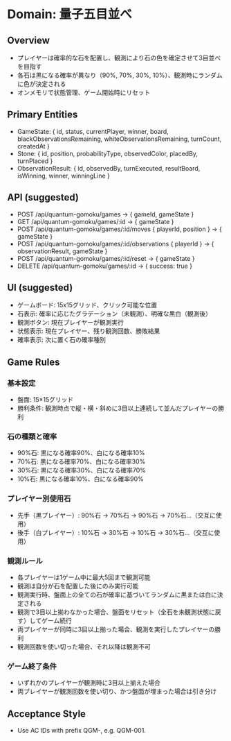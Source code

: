 # Domain: 量子五目並べ

## Overview
- プレイヤーは確率的な石を配置し、観測により石の色を確定させて3目並べを目指す
- 各石は黒になる確率が異なり（90%, 70%, 30%, 10%）、観測時にランダムに色が決定される
- オンメモリで状態管理、ゲーム開始時にリセット

## Primary Entities
- GameState: { id, status, currentPlayer, winner, board, blackObservationsRemaining, whiteObservationsRemaining, turnCount, createdAt }
- Stone: { id, position, probabilityType, observedColor, placedBy, turnPlaced }
- ObservationResult: { id, observedBy, turnExecuted, resultBoard, isWinning, winner, winningLine }

## API (suggested)
- POST /api/quantum-gomoku/games -> { gameId, gameState }
- GET /api/quantum-gomoku/games/:id -> { gameState }
- POST /api/quantum-gomoku/games/:id/moves { playerId, position } -> { gameState }
- POST /api/quantum-gomoku/games/:id/observations { playerId } -> { observationResult, gameState }
- POST /api/quantum-gomoku/games/:id/reset -> { gameState }
- DELETE /api/quantum-gomoku/games/:id -> { success: true }

## UI (suggested)
- ゲームボード: 15x15グリッド、クリック可能な位置
- 石表示: 確率に応じたグラデーション（未観測）、明確な黒白（観測後）
- 観測ボタン: 現在プレイヤーが観測実行
- 状態表示: 現在プレイヤー、残り観測回数、勝敗結果
- 確率表示: 次に置く石の確率種別

## Game Rules
### 基本設定
- 盤面: 15×15グリッド
- 勝利条件: 観測時点で縦・横・斜めに3目以上連続して並んだプレイヤーの勝利

### 石の種類と確率
- 90%石: 黒になる確率90%、白になる確率10%
- 70%石: 黒になる確率70%、白になる確率30%
- 30%石: 黒になる確率30%、白になる確率70%
- 10%石: 黒になる確率10%、白になる確率90%

### プレイヤー別使用石
- 先手（黒プレイヤー）: 90%石 → 70%石 → 90%石 → 70%石...（交互に使用）
- 後手（白プレイヤー）: 10%石 → 30%石 → 10%石 → 30%石...（交互に使用）

### 観測ルール
- 各プレイヤーは1ゲーム中に最大5回まで観測可能
- 観測は自分が石を配置した後にのみ実行可能
- 観測実行時、盤面上の全ての石が確率に基づいてランダムに黒または白に決定される
- 観測で3目以上揃わなかった場合、盤面をリセット（全石を未観測状態に戻す）してゲーム続行
- 両プレイヤーが同時に3目以上揃った場合、観測を実行したプレイヤーの勝利
- 観測回数を使い切った場合、それ以降は観測不可

### ゲーム終了条件
- いずれかのプレイヤーが観測時に3目以上揃えた場合
- 両プレイヤーが観測回数を使い切り、かつ盤面が埋まった場合は引き分け

## Acceptance Style
- Use AC IDs with prefix QGM-, e.g. QGM-001.